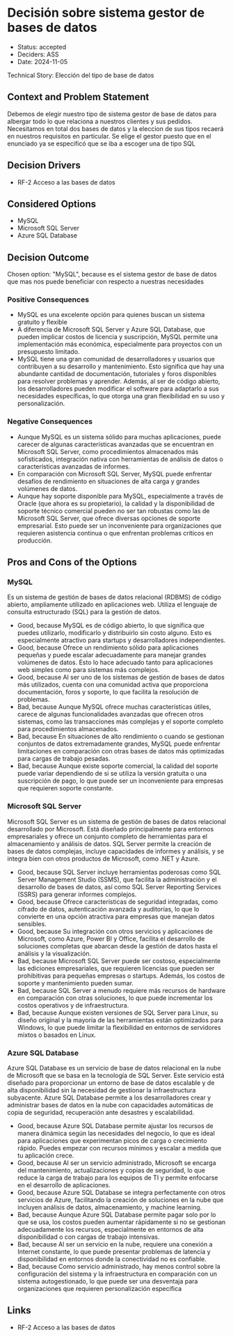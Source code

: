 # Decisión sobre sistema gestor de bases de datos

* Status: accepted
* Deciders: ASS
* Date: 2024-11-05

Technical Story: Elección del tipo de base de datos

## Context and Problem Statement

Debemos de elegir nuestro tipo de sistema gestor de base de datos para albergar todo lo que relaciona a nuestros clientes y sus pedidos. Necesitamos en total dos bases de datos y la eleccion de sus tipos recaerá en nuestros requisitos en particular. Se elige el gestor puesto que en el enunciado ya se especificó que se iba a escoger una de tipo SQL

## Decision Drivers

* RF-2 Acceso a las bases de datos

## Considered Options

* MySQL
* Microsoft SQL Server
* Azure SQL Database

## Decision Outcome

Chosen option: "MySQL", because es el sistema gestor de base de datos que mas nos puede beneficiar con respecto a nuestras necesidades

### Positive Consequences

* MySQL es una excelente opción para quienes buscan un sistema gratuito y flexible
* A diferencia de Microsoft SQL Server y Azure SQL Database, que pueden implicar costos de licencia y suscripción, MySQL permite una implementación más económica, especialmente para proyectos con un presupuesto limitado.
* MySQL tiene una gran comunidad de desarrolladores y usuarios que contribuyen a su desarrollo y mantenimiento. Esto significa que hay una abundante cantidad de documentación, tutoriales y foros disponibles para resolver problemas y aprender. Además, al ser de código abierto, los desarrolladores pueden modificar el software para adaptarlo a sus necesidades específicas, lo que otorga una gran flexibilidad en su uso y personalización.

### Negative Consequences

* Aunque MySQL es un sistema sólido para muchas aplicaciones, puede carecer de algunas características avanzadas que se encuentran en Microsoft SQL Server, como procedimientos almacenados más sofisticados, integración nativa con herramientas de análisis de datos o características avanzadas de informes.
* En comparación con Microsoft SQL Server, MySQL puede enfrentar desafíos de rendimiento en situaciones de alta carga y grandes volúmenes de datos.
* Aunque hay soporte disponible para MySQL, especialmente a través de Oracle (que ahora es su propietario), la calidad y la disponibilidad de soporte técnico comercial pueden no ser tan robustas como las de Microsoft SQL Server, que ofrece diversas opciones de soporte empresarial. Esto puede ser un inconveniente para organizaciones que requieren asistencia continua o que enfrentan problemas críticos en producción.

## Pros and Cons of the Options

### MySQL

Es un sistema de gestión de bases de datos relacional (RDBMS) de código abierto, ampliamente utilizado en aplicaciones web. Utiliza el lenguaje de consulta estructurado (SQL) para la gestión de datos.

* Good, because MySQL es de código abierto, lo que significa que puedes utilizarlo, modificarlo y distribuirlo sin costo alguno. Esto es especialmente atractivo para startups y desarrolladores independientes.
* Good, because Ofrece un rendimiento sólido para aplicaciones pequeñas y puede escalar adecuadamente para manejar grandes volúmenes de datos. Esto lo hace adecuado tanto para aplicaciones web simples como para sistemas más complejos.
* Good, because Al ser uno de los sistemas de gestión de bases de datos más utilizados, cuenta con una comunidad activa que proporciona documentación, foros y soporte, lo que facilita la resolución de problemas.
* Bad, because Aunque MySQL ofrece muchas características útiles, carece de algunas funcionalidades avanzadas que ofrecen otros sistemas, como las transacciones más complejas y el soporte completo para procedimientos almacenados.
* Bad, because En situaciones de alto rendimiento o cuando se gestionan conjuntos de datos extremadamente grandes, MySQL puede enfrentar limitaciones en comparación con otras bases de datos más optimizadas para cargas de trabajo pesadas.
* Bad, because Aunque existe soporte comercial, la calidad del soporte puede variar dependiendo de si se utiliza la versión gratuita o una suscripción de pago, lo que puede ser un inconveniente para empresas que requieren soporte constante.

### Microsoft SQL Server

Microsoft SQL Server es un sistema de gestión de bases de datos relacional desarrollado por Microsoft. Está diseñado principalmente para entornos empresariales y ofrece un conjunto completo de herramientas para el almacenamiento y análisis de datos. SQL Server permite la creación de bases de datos complejas, incluye capacidades de informes y análisis, y se integra bien con otros productos de Microsoft, como .NET y Azure.

* Good, because SQL Server incluye herramientas poderosas como SQL Server Management Studio (SSMS), que facilita la administración y el desarrollo de bases de datos, así como SQL Server Reporting Services (SSRS) para generar informes complejos.
* Good, because Ofrece características de seguridad integradas, como cifrado de datos, autenticación avanzada y auditorías, lo que lo convierte en una opción atractiva para empresas que manejan datos sensibles.
* Good, because Su integración con otros servicios y aplicaciones de Microsoft, como Azure, Power BI y Office, facilita el desarrollo de soluciones completas que abarcan desde la gestión de datos hasta el análisis y la visualización.
* Bad, because Microsoft SQL Server puede ser costoso, especialmente las ediciones empresariales, que requieren licencias que pueden ser prohibitivas para pequeñas empresas o startups. Además, los costos de soporte y mantenimiento pueden sumar.
* Bad, because SQL Server a menudo requiere más recursos de hardware en comparación con otras soluciones, lo que puede incrementar los costos operativos y de infraestructura.
* Bad, because Aunque existen versiones de SQL Server para Linux, su diseño original y la mayoría de las herramientas están optimizados para Windows, lo que puede limitar la flexibilidad en entornos de servidores mixtos o basados en Linux.

### Azure SQL Database

Azure SQL Database es un servicio de base de datos relacional en la nube de Microsoft que se basa en la tecnología de SQL Server. Este servicio está diseñado para proporcionar un entorno de base de datos escalable y de alta disponibilidad sin la necesidad de gestionar la infraestructura subyacente. Azure SQL Database permite a los desarrolladores crear y administrar bases de datos en la nube con capacidades automáticas de copia de seguridad, recuperación ante desastres y escalabilidad.

* Good, because Azure SQL Database permite ajustar los recursos de manera dinámica según las necesidades del negocio, lo que es ideal para aplicaciones que experimentan picos de carga o crecimiento rápido. Puedes empezar con recursos mínimos y escalar a medida que tu aplicación crece.
* Good, because Al ser un servicio administrado, Microsoft se encarga del mantenimiento, actualizaciones y copias de seguridad, lo que reduce la carga de trabajo para los equipos de TI y permite enfocarse en el desarrollo de aplicaciones.
* Good, because Azure SQL Database se integra perfectamente con otros servicios de Azure, facilitando la creación de soluciones en la nube que incluyen análisis de datos, almacenamiento, y machine learning.
* Bad, because Aunque Azure SQL Database permite pagar solo por lo que se usa, los costos pueden aumentar rápidamente si no se gestionan adecuadamente los recursos, especialmente en entornos de alta disponibilidad o con cargas de trabajo intensivas.
* Bad, because Al ser un servicio en la nube, requiere una conexión a Internet constante, lo que puede presentar problemas de latencia y disponibilidad en entornos donde la conectividad no es confiable.
* Bad, because Como servicio administrado, hay menos control sobre la configuración del sistema y la infraestructura en comparación con un sistema autogestionado, lo que puede ser una desventaja para organizaciones que requieren personalización específica

## Links

* RF-2 Acceso a las bases de datos

